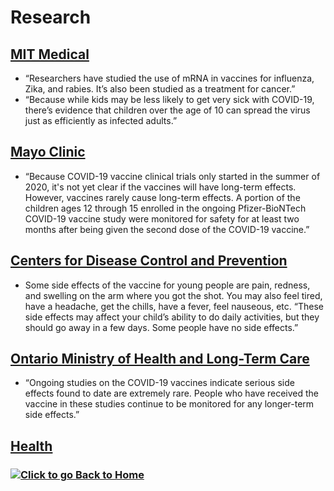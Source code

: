 # Research

## [MIT Medical](https://medical.mit.edu/covid-19-updates/2021/06/will-kids-have-long-term-effects-covid-19-vaccine)
- “Researchers have studied the use of mRNA in vaccines for influenza, Zika, and rabies. It’s also been studied as a treatment for cancer.”
- “Because while kids may be less likely to get very sick with COVID-19, there’s evidence that children over the age of 10 can spread the virus just as efficiently as infected adults.”

## [Mayo Clinic](https://www.mayoclinic.org/diseases-conditions/coronavirus/in-depth/covid-19-vaccines-for-kids/art-20513332)
- “Because COVID-19 vaccine clinical trials only started in the summer of 2020, it's not yet clear if the vaccines will have long-term effects. However, vaccines rarely cause long-term effects. A portion of the children ages 12 through 15 enrolled in the ongoing Pfizer-BioNTech COVID-19 vaccine study were monitored for safety for at least two months after being given the second dose of the COVID-19 vaccine.”

## [Centers for Disease Control and Prevention](https://www.cdc.gov/coronavirus/2019-ncov/vaccines/recommendations/adolescents.html)
- Some side effects of the vaccine for young people are pain, redness, and swelling on the arm where you got the shot. You may also feel tired, have a headache, get the chills, have a fever, feel nauseous, etc. “These side effects may affect your child’s ability to do daily activities, but they should go away in a few days. Some people have no side effects.”

## [Ontario Ministry of Health and Long-Term Care](https://www.health.gov.on.ca/en/pro/programs/publichealth/coronavirus/docs/vaccine/COVID-19_vaccine_information_sheet_youth.pdf)
- “Ongoing studies on the COVID-19 vaccines indicate serious side effects found to date are extremely rare. People who have received the vaccine in these studies continue to be monitored for any longer-term side effects.”

## [Health](https://www.health.com/condition/infectious-diseases/coronavirus/covid-vaccine-kids-12-15)

### [![Click to go Back to Home](https://cdn.iconscout.com/icon/free/png-256/left-arrow-8-458424.png)](https://daniella234.github.io/youthVaccineEffects/)
